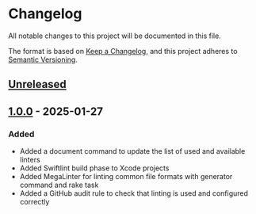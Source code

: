 # Changelog

All notable changes to this project will be documented in this file.

The format is based on [Keep a Changelog](https://keepachangelog.com/en/1.0.0/),
and this project adheres to [Semantic Versioning](https://semver.org/spec/v2.0.0.html).

## [Unreleased]

## [1.0.0] - 2025-01-27

### Added

- Added a document command to update the list of used and available linters
- Added Swiftlint build phase to Xcode projects
- Added MegaLinter for linting common file formats with generator command and rake task
- Added a GitHub audit rule to check that linting is used and configured correctly

[unreleased]: https://github.com/HealthDataInsight/way_of_working-code_linting-hdi/compare/v1.0.0...HEAD
[1.0.0]: https://github.com/HealthDataInsight/way_of_working-code_linting-hdi/releases/tag/v1.0.0
